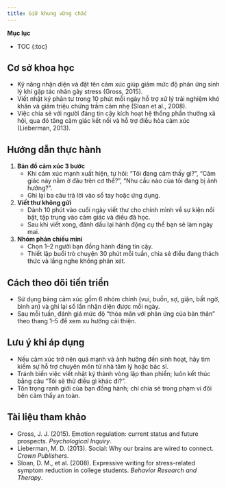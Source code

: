 ```yaml
---
title: Giữ khung vững chắc
---
```


**Mục lục**

- TOC
{:toc}

## Cơ sở khoa học

- Kỹ năng nhận diện và đặt tên cảm xúc giúp giảm mức độ phản ứng sinh lý khi gặp tác nhân gây stress (Gross, 2015).
- Viết nhật ký phản tư trong 10 phút mỗi ngày hỗ trợ xử lý trải nghiệm khó khăn và giảm triệu chứng trầm cảm nhẹ (Sloan et al., 2008).
- Việc chia sẻ với người đáng tin cậy kích hoạt hệ thống phần thưởng xã hội, qua đó tăng cảm giác kết nối và hỗ trợ điều hòa cảm xúc (Lieberman, 2013).

## Hướng dẫn thực hành

1. **Bản đồ cảm xúc 3 bước**
   - Khi cảm xúc mạnh xuất hiện, tự hỏi: “Tôi đang cảm thấy gì?”, “Cảm giác này nằm ở đâu trên cơ thể?”, “Nhu cầu nào của tôi đang bị ảnh hưởng?”.
   - Ghi lại ba câu trả lời vào sổ tay hoặc ứng dụng.
2. **Viết thư không gửi**
   - Dành 10 phút vào cuối ngày viết thư cho chính mình về sự kiện nổi bật, tập trung vào cảm giác và điều đã học.
   - Sau khi viết xong, đánh dấu lại hành động cụ thể bạn sẽ làm ngày mai.
3. **Nhóm phản chiếu mini**
   - Chọn 1–2 người bạn đồng hành đáng tin cậy.
   - Thiết lập buổi trò chuyện 30 phút mỗi tuần, chia sẻ điều đang thách thức và lắng nghe không phán xét.

## Cách theo dõi tiến triển

- Sử dụng bảng cảm xúc gồm 6 nhóm chính (vui, buồn, sợ, giận, bất ngờ, bình an) và ghi lại số lần nhận diện được mỗi ngày.
- Sau mỗi tuần, đánh giá mức độ “thỏa mãn với phản ứng của bản thân” theo thang 1–5 để xem xu hướng cải thiện.

## Lưu ý khi áp dụng

- Nếu cảm xúc trở nên quá mạnh và ảnh hưởng đến sinh hoạt, hãy tìm kiếm sự hỗ trợ chuyên môn từ nhà tâm lý hoặc bác sĩ.
- Tránh biến việc viết nhật ký thành vòng lặp than phiền; luôn kết thúc bằng câu “Tôi sẽ thử điều gì khác đi?”.
- Tôn trọng ranh giới của bạn đồng hành; chỉ chia sẻ trong phạm vi đôi bên cảm thấy an toàn.

## Tài liệu tham khảo

- Gross, J. J. (2015). Emotion regulation: current status and future prospects. *Psychological Inquiry*.
- Lieberman, M. D. (2013). Social: Why our brains are wired to connect. *Crown Publishers*.
- Sloan, D. M., et al. (2008). Expressive writing for stress-related symptom reduction in college students. *Behavior Research and Therapy*.
